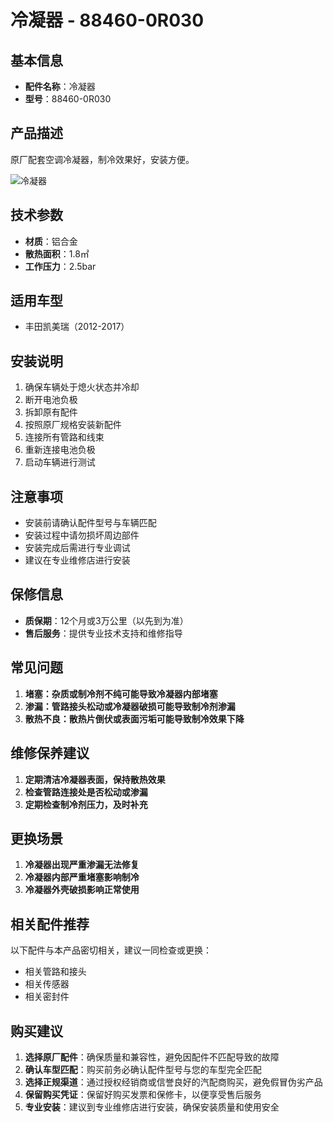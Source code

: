 # 冷凝器 - 88460-0R030

## 基本信息

- **配件名称**：冷凝器
- **型号**：88460-0R030

## 产品描述

原厂配套空调冷凝器，制冷效果好，安装方便。


![冷凝器](/image/car-parts/88460-0R030.jpg)

## 技术参数

- **材质**：铝合金
- **散热面积**：1.8㎡
- **工作压力**：2.5bar

## 适用车型

- 丰田凯美瑞（2012-2017）

## 安装说明

1. 确保车辆处于熄火状态并冷却
2. 断开电池负极
3. 拆卸原有配件
4. 按照原厂规格安装新配件
5. 连接所有管路和线束
6. 重新连接电池负极
7. 启动车辆进行测试

## 注意事项

- 安装前请确认配件型号与车辆匹配
- 安装过程中请勿损坏周边部件
- 安装完成后需进行专业调试
- 建议在专业维修店进行安装

## 保修信息

- **质保期**：12个月或3万公里（以先到为准）
- **售后服务**：提供专业技术支持和维修指导

## 常见问题

1. **堵塞：杂质或制冷剂不纯可能导致冷凝器内部堵塞**
2. **渗漏：管路接头松动或冷凝器破损可能导致制冷剂渗漏**
3. **散热不良：散热片倒伏或表面污垢可能导致制冷效果下降**

## 维修保养建议

1. **定期清洁冷凝器表面，保持散热效果**
2. **检查管路连接处是否松动或渗漏**
3. **定期检查制冷剂压力，及时补充**

## 更换场景

1. **冷凝器出现严重渗漏无法修复**
2. **冷凝器内部严重堵塞影响制冷**
3. **冷凝器外壳破损影响正常使用**

## 相关配件推荐

以下配件与本产品密切相关，建议一同检查或更换：

- 相关管路和接头
- 相关传感器
- 相关密封件

## 购买建议

1. **选择原厂配件**：确保质量和兼容性，避免因配件不匹配导致的故障
2. **确认车型匹配**：购买前务必确认配件型号与您的车型完全匹配
3. **选择正规渠道**：通过授权经销商或信誉良好的汽配商购买，避免假冒伪劣产品
4. **保留购买凭证**：保留好购买发票和保修卡，以便享受售后服务
5. **专业安装**：建议到专业维修店进行安装，确保安装质量和使用安全
